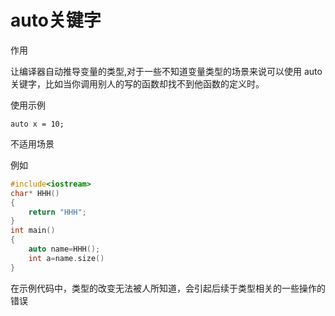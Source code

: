 # auto关键字

作用

让编译器自动推导变量的类型,对于一些不知道变量类型的场景来说可以使用 auto 关键字，比如当你调用别人的写的函数却找不到他函数的定义时。

使用示例

```
auto x = 10;
```


不适用场景

例如

```cpp
#include<iostream>
char* HHH()
{
	return "HHH";
}
int main()
{
	auto name=HHH();
    int a=name.size()
}
```

在示例代码中，类型的改变无法被人所知道，会引起后续于类型相关的一些操作的错误